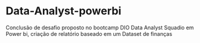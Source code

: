 # Data-Analyst-powerbi
Conclusão de desafio proposto no bootcamp DIO Data Analyst Squadio em Power bi, criação de relatório baseado em um Dataset de finanças 
